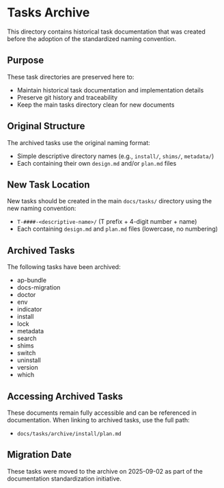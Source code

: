# Tasks Archive

This directory contains historical task documentation that was created before the adoption of the standardized naming convention.

## Purpose

These task directories are preserved here to:
- Maintain historical task documentation and implementation details
- Preserve git history and traceability
- Keep the main tasks directory clean for new documents

## Original Structure

The archived tasks use the original naming format:
- Simple descriptive directory names (e.g., `install/`, `shims/`, `metadata/`)
- Each containing their own `design.md` and/or `plan.md` files

## New Task Location

New tasks should be created in the main `docs/tasks/` directory using the new naming convention:
- `T-####-<descriptive-name>/` (T prefix + 4-digit number + name)
- Each containing `design.md` and `plan.md` files (lowercase, no numbering)

## Archived Tasks

The following tasks have been archived:
- ap-bundle
- docs-migration
- doctor
- env
- indicator
- install
- lock
- metadata
- search
- shims
- switch
- uninstall
- version
- which

## Accessing Archived Tasks

These documents remain fully accessible and can be referenced in documentation. When linking to archived tasks, use the full path:
- `docs/tasks/archive/install/plan.md`

## Migration Date

These tasks were moved to the archive on 2025-09-02 as part of the documentation standardization initiative.